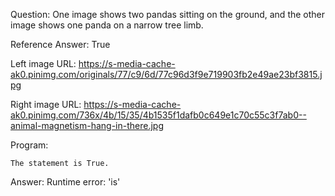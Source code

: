 Question: One image shows two pandas sitting on the ground, and the other image shows one panda on a narrow tree limb.

Reference Answer: True

Left image URL: https://s-media-cache-ak0.pinimg.com/originals/77/c9/6d/77c96d3f9e719903fb2e49ae23bf3815.jpg

Right image URL: https://s-media-cache-ak0.pinimg.com/736x/4b/15/35/4b1535f1dafb0c649e1c70c55c3f7ab0--animal-magnetism-hang-in-there.jpg

Program:

```
The statement is True.
```
Answer: Runtime error: 'is'

